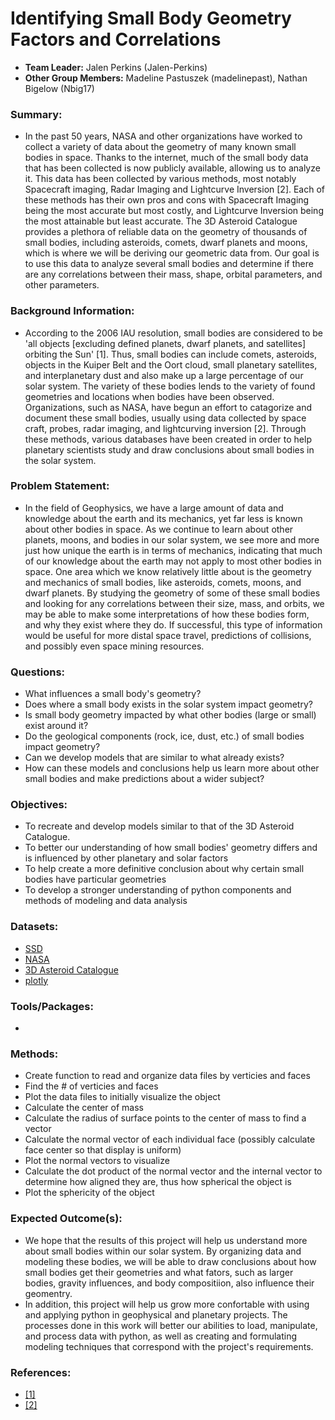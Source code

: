 # Identifying Small Body Geometry Factors and Correlations
- **Team Leader:** Jalen Perkins (Jalen-Perkins)
- **Other Group Members:** Madeline Pastuszek (madelinepast), Nathan Bigelow (Nbig17)
### Summary:
- In the past 50 years, NASA and other organizations have worked to collect a variety of data about the geometry of many known small bodies in space. Thanks to the internet, much of the small body data that has been collected is now publicly available, allowing us to analyze it. This data has been collected by various methods, most notably Spacecraft imaging, Radar Imaging and Lightcurve Inversion [2]. Each of these methods has their own pros and cons with Spacecraft Imaging being the most accurate but most costly, and Lightcurve Inversion being the most attainable but least accurate. The 3D Asteroid Catalogue provides a plethora of reliable data on the geometry of thousands of small bodies, including asteroids, comets, dwarf planets and moons, which is where we will be deriving our geometric data from. Our goal is to use this data to analyze several small bodies and determine if there are any correlations between their mass, shape, orbital parameters, and other parameters. 

### Background Information:
- According to the 2006 IAU resolution, small bodies are considered to be 'all objects [excluding defined planets, dwarf planets, and satellites] orbiting the Sun' [1]. Thus, small bodies can include comets, asteroids, objects in the Kuiper Belt and the Oort cloud, small planetary satellites, and interplanetary dust and also make up a large percentage of our solar system. The variety of these bodies lends to the variety of found geometries and locations when bodies have been observed. Organizations, such as NASA, have begun an effort to catagorize and document these small bodies, usually using data collected by space craft, probes, radar imaging, and lightcurving inversion [2]. Through these methods, various databases have been created in order to help planetary scientists study and draw conclusions about small bodies in the solar system.

### Problem Statement:
- In the field of Geophysics, we have a large amount of data and knowledge about the earth and its mechanics, yet far less is known about other bodies in space. As we continue to learn about other planets, moons, and bodies in our solar system, we see more and more just how unique the earth is in terms of mechanics, indicating that much of our knowledge about the earth may not apply to most other bodies in space. One area which we know relatively little about is the geometry and mechanics of small bodies, like asteroids, comets, moons, and dwarf planets. By studying the geometry of some of these small bodies and looking for any correlations between their size, mass, and orbits, we may be able to make some interpretations of how these bodies form, and why they exist where they do. If successful, this type of information would be useful for more distal space travel, predictions of collisions, and possibly even space mining resources. 

### Questions:
- What influences a small body's geometry?
- Does where a small body exists in the solar system impact geometry?
- Is small body geometry impacted by what other bodies (large or small) exist around it?
- Do the geological components (rock, ice, dust, etc.) of small bodies impact geometry?
- Can we develop models that are similar to what already exists?
- How can these models and conclusions help us learn more about other small bodies and make predictions about a wider subject?
### Objectives:
- To recreate and develop models similar to that of the 3D Asteroid Catalogue.
- To better our understanding of how small bodies' geometry differs and is influenced by other planetary and solar factors
- To help create a more definitive conclusion about why certain small bodies have particular geometries
- To develop a stronger understanding of python components and methods of modeling and data analysis
### Datasets:
- [SSD](https://ssd.jpl.nasa.gov/tools/gravity.html#/)
- [NASA](https://pdssbn.astro.umd.edu/index.shtml)
- [3D Asteroid Catalogue](https://3d-asteroids.space/) 
- [plotly](https://plotly.com/)
### Tools/Packages:
-
### Methods:
- Create function to read and organize data files by verticies and faces
- Find the # of verticies and faces
- Plot the data files to initially visualize the object
- Calculate the center of mass
- Calculate the radius of surface points to the center of mass to find a vector
- Calculate the normal vector of each individual face (possibly calculate face center so that display is uniform)
- Plot the normal vectors to visualize 
- Calculate the dot product of the normal vector and the internal vector to determine how aligned they are, thus how spherical the object is
- Plot the sphericity of the object 
### Expected Outcome(s):
- We hope that the results of this project will help us understand more about small bodies within our solar system. By organizing data and modeling these bodies, we will be able to draw conclusions about how small bodies get their geometries and what fators, such as larger bodies, gravity influences, and body compositiion, also influence their geomentry. 
- In addition, this project will help us grow more confortable with using and applying python in geophysical and planetary projects. The processes done in this work will better our abilities to load, manipulate, and process data with python, as well as creating and formulating modeling techniques that correspond with the project's requirements. 
### References:
- [[1]](https://www.iau.org/news/pressreleases/detail/iau0603/#3)
- [[2]](https://3d-asteroids.space/)
